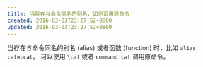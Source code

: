 ```yaml
---
title: 当存在与命令同名的别名，如何调用原命令
created: 2016-03-03T23:27:52+0800
updated: 2016-03-03T23:27:52+0800
---
```



当存在与命令同名的别名 (alias) 或者函数 (function) 时，比如 `alias cat=ccat`。
可以使用 `\cat` 或者 `command cat` 调用原命令。
